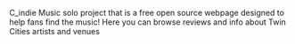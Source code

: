 C_indie Music solo project that is a free open source webpage designed to help fans find the music!
Here you can browse reviews and info about Twin Cities artists and venues
